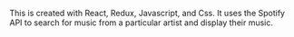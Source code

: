 This is created with React, Redux, Javascript, and Css. It uses the Spotify API to search for music from a particular artist and display their music. 